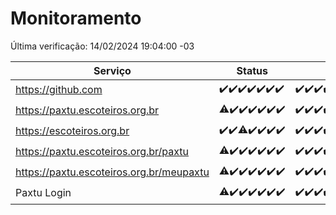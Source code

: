 # Monitoramento

Última verificação: 14/02/2024 19:04:00 -03

|Serviço|Status|Últimas 24h|
|---|---|---|
|https://github.com|<span title="2024-02-07: OK=24">✔️</span><span title="2024-02-08: OK=24">✔️</span><span title="2024-02-09: OK=24">✔️</span><span title="2024-02-10: OK=24">✔️</span><span title="2024-02-11: OK=24">✔️</span><span title="2024-02-12: OK=24">✔️</span><span title="2024-02-13: OK=22">✔️</span>|<span title="13/02/2024 19:07:00 -03 : 200">✔️</span><span title="13/02/2024 20:04:00 -03 : 200">✔️</span><span title="13/02/2024 21:29:00 -03 : 200">✔️</span><span title="13/02/2024 22:39:00 -03 : 200">✔️</span><span title="13/02/2024 23:13:00 -03 : 200">✔️</span><span title="14/02/2024 00:06:00 -03 : 200">✔️</span><span title="14/02/2024 01:07:00 -03 : 200">✔️</span><span title="14/02/2024 02:07:00 -03 : 200">✔️</span><span title="14/02/2024 03:09:00 -03 : 200">✔️</span><span title="14/02/2024 04:07:00 -03 : 200">✔️</span><span title="14/02/2024 05:08:00 -03 : 200">✔️</span><span title="14/02/2024 06:06:00 -03 : 200">✔️</span><span title="14/02/2024 07:06:00 -03 : 200">✔️</span><span title="14/02/2024 08:05:00 -03 : 200">✔️</span><span title="14/02/2024 09:11:00 -03 : 200">✔️</span><span title="14/02/2024 10:05:00 -03 : 200">✔️</span><span title="14/02/2024 11:06:00 -03 : 200">✔️</span><span title="14/02/2024 12:05:00 -03 : 200">✔️</span><span title="14/02/2024 13:07:00 -03 : 200">✔️</span><span title="14/02/2024 14:05:00 -03 : 200">✔️</span><span title="14/02/2024 15:07:00 -03 : 200">✔️</span><span title="14/02/2024 16:03:00 -03 : 200">✔️</span><span title="14/02/2024 17:06:00 -03 : 200">✔️</span><span title="14/02/2024 18:06:00 -03 : 200">✔️</span><span title="14/02/2024 19:03:00 -03 : 200">✔️</span>|
|https://paxtu.escoteiros.org.br|<span title="2024-02-07: OK=23, Falhas=1">⚠️</span><span title="2024-02-08: OK=24">✔️</span><span title="2024-02-09: OK=24">✔️</span><span title="2024-02-10: OK=24">✔️</span><span title="2024-02-11: OK=24">✔️</span><span title="2024-02-12: OK=24">✔️</span><span title="2024-02-13: OK=22">✔️</span>|<span title="13/02/2024 19:07:00 -03 : 200">✔️</span><span title="13/02/2024 20:04:00 -03 : 200">✔️</span><span title="13/02/2024 21:29:00 -03 : 200">✔️</span><span title="13/02/2024 22:39:00 -03 : 200">✔️</span><span title="13/02/2024 23:13:00 -03 : 200">✔️</span><span title="14/02/2024 00:06:00 -03 : 200">✔️</span><span title="14/02/2024 01:07:00 -03 : 200">✔️</span><span title="14/02/2024 02:07:00 -03 : 200">✔️</span><span title="14/02/2024 03:09:00 -03 : 200">✔️</span><span title="14/02/2024 04:07:00 -03 : 200">✔️</span><span title="14/02/2024 05:08:00 -03 : 200">✔️</span><span title="14/02/2024 06:06:00 -03 : 200">✔️</span><span title="14/02/2024 07:06:00 -03 : 200">✔️</span><span title="14/02/2024 08:05:00 -03 : 200">✔️</span><span title="14/02/2024 09:11:00 -03 : 200">✔️</span><span title="14/02/2024 10:05:00 -03 : 200">✔️</span><span title="14/02/2024 11:06:00 -03 : 200">✔️</span><span title="14/02/2024 12:05:00 -03 : 200">✔️</span><span title="14/02/2024 13:07:00 -03 : 200">✔️</span><span title="14/02/2024 14:05:00 -03 : 200">✔️</span><span title="14/02/2024 15:07:00 -03 : 200">✔️</span><span title="14/02/2024 16:03:00 -03 : 200">✔️</span><span title="14/02/2024 17:06:00 -03 : 200">✔️</span><span title="14/02/2024 18:06:00 -03 : 200">✔️</span><span title="14/02/2024 19:03:00 -03 : 200">✔️</span>|
|https://escoteiros.org.br|<span title="2024-02-07: OK=24">✔️</span><span title="2024-02-08: OK=24">✔️</span><span title="2024-02-09: OK=23, Falhas=1">⚠️</span><span title="2024-02-10: OK=24">✔️</span><span title="2024-02-11: OK=24">✔️</span><span title="2024-02-12: OK=24">✔️</span><span title="2024-02-13: OK=22">✔️</span>|<span title="13/02/2024 19:07:00 -03 : 200">✔️</span><span title="13/02/2024 20:04:00 -03 : 200">✔️</span><span title="13/02/2024 21:29:00 -03 : 200">✔️</span><span title="13/02/2024 22:39:00 -03 : 200">✔️</span><span title="13/02/2024 23:13:00 -03 : 200">✔️</span><span title="14/02/2024 00:06:00 -03 : 0">❌</span><span title="14/02/2024 01:07:00 -03 : 200">✔️</span><span title="14/02/2024 02:07:00 -03 : 200">✔️</span><span title="14/02/2024 03:09:00 -03 : 200">✔️</span><span title="14/02/2024 04:07:00 -03 : 200">✔️</span><span title="14/02/2024 05:08:00 -03 : 200">✔️</span><span title="14/02/2024 06:06:00 -03 : 200">✔️</span><span title="14/02/2024 07:06:00 -03 : 200">✔️</span><span title="14/02/2024 08:05:00 -03 : 200">✔️</span><span title="14/02/2024 09:11:00 -03 : 200">✔️</span><span title="14/02/2024 10:05:00 -03 : 200">✔️</span><span title="14/02/2024 11:06:00 -03 : 200">✔️</span><span title="14/02/2024 12:05:00 -03 : 200">✔️</span><span title="14/02/2024 13:07:00 -03 : 200">✔️</span><span title="14/02/2024 14:05:00 -03 : 200">✔️</span><span title="14/02/2024 15:07:00 -03 : 500">❌</span><span title="14/02/2024 16:03:00 -03 : 200">✔️</span><span title="14/02/2024 17:06:00 -03 : 200">✔️</span><span title="14/02/2024 18:06:00 -03 : 200">✔️</span><span title="14/02/2024 19:03:00 -03 : 200">✔️</span>|
|https://paxtu.escoteiros.org.br/paxtu|<span title="2024-02-07: OK=23, Falhas=1">⚠️</span><span title="2024-02-08: OK=24">✔️</span><span title="2024-02-09: OK=24">✔️</span><span title="2024-02-10: OK=24">✔️</span><span title="2024-02-11: OK=24">✔️</span><span title="2024-02-12: OK=24">✔️</span><span title="2024-02-13: OK=22">✔️</span>|<span title="13/02/2024 19:07:00 -03 : 200">✔️</span><span title="13/02/2024 20:04:00 -03 : 200">✔️</span><span title="13/02/2024 21:29:00 -03 : 200">✔️</span><span title="13/02/2024 22:39:00 -03 : 200">✔️</span><span title="13/02/2024 23:13:00 -03 : 200">✔️</span><span title="14/02/2024 00:06:00 -03 : 200">✔️</span><span title="14/02/2024 01:07:00 -03 : 200">✔️</span><span title="14/02/2024 02:07:00 -03 : 200">✔️</span><span title="14/02/2024 03:09:00 -03 : 200">✔️</span><span title="14/02/2024 04:07:00 -03 : 200">✔️</span><span title="14/02/2024 05:08:00 -03 : 200">✔️</span><span title="14/02/2024 06:06:00 -03 : 200">✔️</span><span title="14/02/2024 07:06:00 -03 : 200">✔️</span><span title="14/02/2024 08:05:00 -03 : 200">✔️</span><span title="14/02/2024 09:11:00 -03 : 200">✔️</span><span title="14/02/2024 10:05:00 -03 : 200">✔️</span><span title="14/02/2024 11:06:00 -03 : 200">✔️</span><span title="14/02/2024 12:05:00 -03 : 200">✔️</span><span title="14/02/2024 13:07:00 -03 : 200">✔️</span><span title="14/02/2024 14:05:00 -03 : 200">✔️</span><span title="14/02/2024 15:07:00 -03 : 200">✔️</span><span title="14/02/2024 16:03:00 -03 : 200">✔️</span><span title="14/02/2024 17:06:00 -03 : 200">✔️</span><span title="14/02/2024 18:06:00 -03 : 200">✔️</span><span title="14/02/2024 19:04:00 -03 : 200">✔️</span>|
|https://paxtu.escoteiros.org.br/meupaxtu|<span title="2024-02-07: OK=23, Falhas=1">⚠️</span><span title="2024-02-08: OK=24">✔️</span><span title="2024-02-09: OK=24">✔️</span><span title="2024-02-10: OK=24">✔️</span><span title="2024-02-11: OK=24">✔️</span><span title="2024-02-12: OK=24">✔️</span><span title="2024-02-13: OK=22">✔️</span>|<span title="13/02/2024 19:07:00 -03 : 200">✔️</span><span title="13/02/2024 20:04:00 -03 : 200">✔️</span><span title="13/02/2024 21:29:00 -03 : 200">✔️</span><span title="13/02/2024 22:39:00 -03 : 200">✔️</span><span title="13/02/2024 23:13:00 -03 : 200">✔️</span><span title="14/02/2024 00:07:00 -03 : 200">✔️</span><span title="14/02/2024 01:07:00 -03 : 200">✔️</span><span title="14/02/2024 02:07:00 -03 : 200">✔️</span><span title="14/02/2024 03:09:00 -03 : 200">✔️</span><span title="14/02/2024 04:07:00 -03 : 200">✔️</span><span title="14/02/2024 05:08:00 -03 : 200">✔️</span><span title="14/02/2024 06:06:00 -03 : 200">✔️</span><span title="14/02/2024 07:06:00 -03 : 200">✔️</span><span title="14/02/2024 08:05:00 -03 : 200">✔️</span><span title="14/02/2024 09:11:00 -03 : 200">✔️</span><span title="14/02/2024 10:05:00 -03 : 200">✔️</span><span title="14/02/2024 11:06:00 -03 : 200">✔️</span><span title="14/02/2024 12:05:00 -03 : 200">✔️</span><span title="14/02/2024 13:07:00 -03 : 200">✔️</span><span title="14/02/2024 14:05:00 -03 : 200">✔️</span><span title="14/02/2024 15:07:00 -03 : 200">✔️</span><span title="14/02/2024 16:03:00 -03 : 200">✔️</span><span title="14/02/2024 17:06:00 -03 : 200">✔️</span><span title="14/02/2024 18:06:00 -03 : 200">✔️</span><span title="14/02/2024 19:04:00 -03 : 200">✔️</span>|
|Paxtu Login|<span title="2024-02-07: OK=23, Falhas=1">⚠️</span><span title="2024-02-08: OK=24">✔️</span><span title="2024-02-09: OK=24">✔️</span><span title="2024-02-10: OK=24">✔️</span><span title="2024-02-11: OK=24">✔️</span><span title="2024-02-12: OK=24">✔️</span><span title="2024-02-13: OK=22">✔️</span>|<span title="13/02/2024 19:07:00 -03 : 200">✔️</span><span title="13/02/2024 20:04:00 -03 : 200">✔️</span><span title="13/02/2024 21:29:00 -03 : 200">✔️</span><span title="13/02/2024 22:39:00 -03 : 200">✔️</span><span title="13/02/2024 23:13:00 -03 : 200">✔️</span><span title="14/02/2024 00:07:00 -03 : 200">✔️</span><span title="14/02/2024 01:07:00 -03 : 200">✔️</span><span title="14/02/2024 02:07:00 -03 : 200">✔️</span><span title="14/02/2024 03:09:00 -03 : 200">✔️</span><span title="14/02/2024 04:07:00 -03 : 200">✔️</span><span title="14/02/2024 05:08:00 -03 : 200">✔️</span><span title="14/02/2024 06:06:00 -03 : 200">✔️</span><span title="14/02/2024 07:06:00 -03 : 200">✔️</span><span title="14/02/2024 08:05:00 -03 : 200">✔️</span><span title="14/02/2024 09:11:00 -03 : 200">✔️</span><span title="14/02/2024 10:05:00 -03 : 200">✔️</span><span title="14/02/2024 11:06:00 -03 : 200">✔️</span><span title="14/02/2024 12:05:00 -03 : 200">✔️</span><span title="14/02/2024 13:07:00 -03 : 200">✔️</span><span title="14/02/2024 14:05:00 -03 : 200">✔️</span><span title="14/02/2024 15:07:00 -03 : 200">✔️</span><span title="14/02/2024 16:03:00 -03 : 200">✔️</span><span title="14/02/2024 17:06:00 -03 : 200">✔️</span><span title="14/02/2024 18:06:00 -03 : 200">✔️</span><span title="14/02/2024 19:04:00 -03 : 200">✔️</span>|
